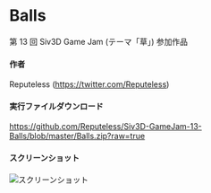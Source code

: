 # Balls
第 13 回 Siv3D Game Jam (テーマ「草」) 参加作品

#### 作者  
Reputeless (https://twitter.com/Reputeless)

#### 実行ファイルダウンロード
https://github.com/Reputeless/Siv3D-GameJam-13-Balls/blob/master/Balls.zip?raw=true

#### スクリーンショット

![スクリーンショット](ss.gif "スクリーンショット")
